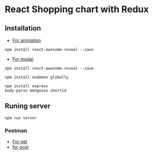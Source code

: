 # React Shopping chart with Redux

## Installation 
- [For animation ](https://www.npmjs.com/package/react-awesome-reveal)
```shell
npm install react-awesome-reveal --save
```

- [For modal ](https://www.npmjs.com/package/react-awesome-reveal)
```shell
npm install react-awesome-reveal --save
```

```shell
npm install nodemon globally 
```

```shell
npm install express 
body-parse mongoose shortid
```



## Runing server

```shell
npm run server
```

### Postman
- [For get](http://localhost:5000/api/products)
- [for post](http://localhost:5000/api/products)